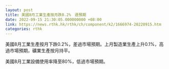 ```yaml
---
layout: post
title: 美國8月工業生產按月跌0.2%　遜預期
date: 2022-09-15 21:30:05.000000000 +08:00
link: https://news.rthk.hk/rthk/ch/component/k2/1666974-20220915.htm
categories: rthk
---
```


美國8月工業生產按月下跌0.2%，差過市場預期。上月製造業生產上升0.1%，高過市場預期，礦業生產按月持平。

美國8月工業設備使用率降至80%，低過市場預期。
